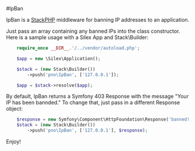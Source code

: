#IpBan

IpBan is a [StackPHP](http://www.stackphp.com) middleware for banning IP addresses to an application.

Just pass an array containing any banned IPs into the class constructor. Here is a sample usage with a Silex App and Stack\Builder:

```php
    require_once __DIR__.'/../vendor/autoload.php';

    $app = new \Silex\Application();

    $stack = (new Stack\Builder())
	    ->push('pno\IpBan', ['127.0.0.1']);

    $app = $stack->resolve($app);
```

By default, IpBan returns a Symfony 403 Response with the message "Your IP has been bannded." To change that, just pass in a different Response object:
 
 ```php
     $response = new Symfony\Component\HttpFoundation\Response('banned! trololololol :P', 403);
     $stack = (new Stack\Builder())
         ->push('pno\IpBan', ['127.0.0.1'], $response);
 ```
 
 Enjoy!
